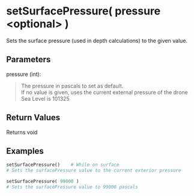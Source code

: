 # setSurfacePressure( pressure \<optional> )

Sets the surface pressure (used in depth calculations) to the given value.

## Parameters

pressure (int):
> The pressure in pascals to set as default.  
> If no value is given, uses the current external pressure of the drone  
> Sea Level is 101325

## Return Values

Returns void

## Examples

```py
setSurfacePressure()    # While on surface
# Sets the surfacePressure value to the current exterior pressure

setSurfacePressure( 99000 )
# Sets the surfacePressure value to 99000 pascals
```
